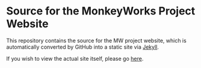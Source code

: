 # Source for the MonkeyWorks Project Website #

This repository contains the source for the MW project website, which is automatically converted by GitHub into a static site via [Jekyll](http://github.com/mojombo/jekyll).

If you wish to view the actual site itself, please go [here](http://monkeyworks-project.github.com).